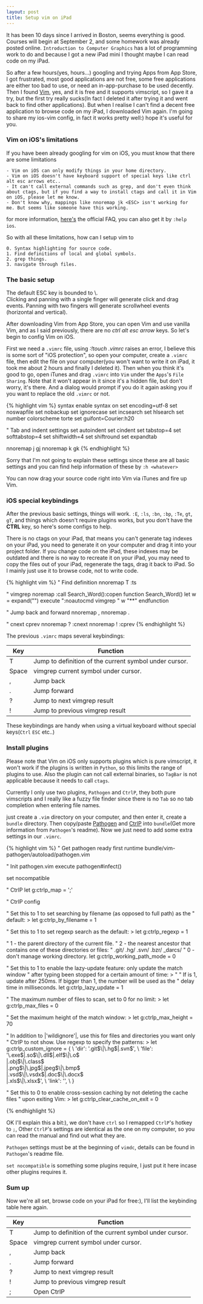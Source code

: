```yaml
---
layout: post
title: Setup vim on iPad
---
```


It has been 10 days since I arrived in Boston, seems everything is good. Courses will begin at September 2, and some homework was already posted online. `Introduction to Computer Graphics` has a lot of programming work to do and because I got a new iPad mini I thought maybe I can read code on my iPad.

So after a few hours(yes, hours...) googling and trying Apps from App Store, I got frustrated, most good applications are not free, some free applications are either too bad to use, or need an in-app-purchase to be used decently. Then I found [Vim](https://itunes.apple.com/us/app/vim/id492668168?mt=8), yes, and it is free and it supports vimscript, so I gave it a try, but the first try really sucks(In fact I deleted it after trying it and went back to find other applications). But when I realise I can't find a decent free application to browse code on my iPad, I downloaded Vim again. I'm going to share my ios-vim config, in fact it works pretty well:) hope it's useful for you.


### Vim on iOS's limitations
If you have been already googling for vim on iOS, you must know that there are some limitations

    - Vim on iOS can only modify things in your home directory.
    - Vim on iOS doesn't have keyboard support of special keys like ctrl alt esc arrows etc..
    - It can't call external commands such as grep, and don't even think about ctags, but if you find a way to install ctags and call it in Vim on iOS, please let me know.
    - Don't know why, mappings like nnoremap jk <ESC> isn't working for me. But seems like someone have this working.
    
for more information, [here's](http://applidium.com/en/applications/vim/support/) the official FAQ, you can also get it by `:help ios`.
    
So with all these limitations, how can I setup vim to

    0. Syntax highlighting for source code.
    1. Find definitions of local and global symbols.
    2. grep things.
    3. navigate through files.
    
### The basic setup
<div class="message">
  The default ESC key is bounded to \.
</div>

<div class="message">
  Clicking and panning with a single finger will generate click and drag events. Panning with two fingers will generate scrollwheel events (horizontal and vertical). 
</div>

After downloading Vim from App Store, you can open Vim and use vanilla Vim, and as I said previously, there are no *ctrl* *alt* *esc* *arrow* keys. So let's begin to config Vim on iOS.

First we need a `.vimrc` file, using *:!touch .vimrc* raises an error, I believe this is some sort of "iOS protection", so open your computer, create a `.vimrc` file, then edit the file on your computer(you won't want to write it on iPad, it took me about 2 hours and finally I deleted it). Then when you think it's good to go, open iTunes and drag `.vimrc` into `Vim` under the `Apps`'s `File Sharing`. Note that it won't appear in it since it's a hidden file, but don't worry, it's there. And a dialog would prompt if you do it again asking you if you want to replace the old `.vimrc` or not.


{% highlight vim %}
syntax enable
syntax on
set encoding=utf-8
set noswapfile
set nobackup
set ignorecase
set incsearch
set hlsearch
set number
colorscheme torte
set guifont=Courier:h20

" Tab and indent settings
set autoindent
set cindent
set tabstop=4
set softtabstop=4
set shiftwidth=4
set shiftround
set expandtab

nnoremap j gj
nnoremap k gk
{% endhighlight %}

Sorry that I'm not going to explain these settings since these are all basic settings and you can find help information of these by `:h <whatever>`

You can now drag your source code right into Vim via iTunes and fire up Vim.

### iOS special keybindings
After the previous basic settings, things will work. `:E`, `:ls`, `:bn`, `:bp`, `:Te`, `gt`, `gT`, and things which doesn't require plugins works, but you don't have the **CTRL** key, so here's some configs to help.

<div class="message">
  There is no ctags on your iPad, that means you can't generate tag indexes on your iPad, you need to generate it on your computer and drag it into your project folder. If you change code on the iPad, these indexes may be outdated and there is no way to recreate it on your iPad, you may need to copy the files out of your iPad, regenerate the tags, drag it back to iPad. So I mainly just use it to browse code, not to write code.
</div>

{% highlight vim %}
" Find definition
nnoremap T :ts <C-R><C-W> <CR>

" vimgrep
noremap <silent> <Space> :call Search_Word()<CR>:copen<CR>
function Search_Word()
    let w = expand("<cword>")
    execute ":noautocmd vimgrep " w "**"
endfunction

" Jump back and forward
nnoremap , <C-o>
nnoremap . <C-i>

" cnext cprev
nnoremap ? :cnext <CR>
nnoremap ! :cprev <CR>
{% endhighlight %}

The previous `.vimrc` maps several keybindings:
<table>
  <thead>
    <tr>
      <th>Key</th>
      <th>Function</th>
    </tr>
  </thead>
  <tbody>
    <tr>
      <td>T</td>
      <td>Jump to definition of the current symbol under cursor.</td>
    </tr>
    <tr>
      <td>Space</td>
      <td>vimgrep current symbol under cursor.</td>
    </tr>
    <tr>
      <td>,</td>
      <td>Jump back</td>
    </tr>
    <tr>
      <td>.</td>
      <td>Jump forward</td>
    </tr>
        <tr>
      <td>?</td>
      <td>Jump to next vimgrep result</td>
    </tr>
        </tr>
        <tr>
      <td>!</td>
      <td>Jump to previous vimgrep result</td>
    </tr>
  </tbody>
</table>

These keybindings are handy when using a virtual keyboard without special keys(`Ctrl` `ESC` etc..)

### Install plugins

Please note that Vim on iOS only supports plugins which is pure vimscript, it won't work if the plugins is written in `Python`, so this limits the range of plugins to use. Also the plugin can not call external binaries, so `TagBar` is not applicable because it needs to call `ctags`.

Currently I only use two plugins, `Pathogen` and `CtrlP`, they both pure vimscripts and I really like a fuzzy file finder since there is no `Tab` so no tab completion when entering file names.

just create a `.vim` directory on your computer, and then enter it, create a `bundle` directory. Then copy/paste [Pathogen](https://github.com/tpope/vim-pathogen) and [CtrlP](https://github.com/kien/ctrlp.vim) into `bundle`(Get more information from `Pathogen`'s readme). Now we just need to add some extra settings in our `.vimrc`.

{% highlight vim %}
" Get pathogen ready first
runtime bundle/vim-pathogen/autoload/pathogen.vim

" Init pathogen.vim
execute pathogen#infect()

set nocompatible

" CtrlP
let g:ctrlp_map = ';'


" CtrlP config

" Set this to 1 to set searching by filename (as opposed to full path) as the
" default: >
let g:ctrlp_by_filename = 1

" Set this to 1 to set regexp search as the default: >
let g:ctrlp_regexp = 1

" 1 - the parent directory of the current file.
" 2 - the nearest ancestor that contains one of these directories or files:
"     .git/ .hg/ .svn/ .bzr/ _darcs/
" 0 - don't manage working directory.
let g:ctrlp_working_path_mode = 0

" Set this to 1 to enable the lazy-update feature: only update the match window
" after typing been stopped for a certain amount of time: >
"
" If is 1, update after 250ms. If bigger than 1, the number will be used as the
" delay time in milliseconds.
let g:ctrlp_lazy_update = 1

" The maximum number of files to scan, set to 0 for no limit: >
let g:ctrlp_max_files = 0

" Set the maximum height of the match window: >
let g:ctrlp_max_height = 70

" In addition to |'wildignore'|, use this for files and directories you want only
" CtrlP to not show. Use regexp to specify the patterns: >
let g:ctrlp_custom_ignore = {
    \ 'dir':  '\.git$\|\.hg$\|\.svn$',
    \ 'file': '\.exe$\|\.so$\|\.dll$\|\.elf$\|\.o$\
               \|\.obj$\|\.class$\
               \|\.png$\|\.jpg$\|\.jpeg$\|\.bmp$\
               \|\.vsd$\|\.vsdx$\|\.doc$\|\.docx$\
               \|\.xls$\|\.xlsx$',
    \ 'link': '',
    \ }

" Set this to 0 to enable cross-session caching by not deleting the cache files
" upon exiting Vim: >
let g:ctrlp_clear_cache_on_exit = 0

{% endhighlight %}

OK I'll explain this a bit:), we don't have `ctrl` so I remapped `CtrlP`'s hotkey to `;`, Other `CtrlP`'s settings are identical as the one on my computer, so you can read the manual and find out what they are.

`Pathogen` settings must be at the beginning of `vimdc`, details can be found in `Pathogen`'s readme file.

`set nocompatible` is something some plugins require, I just put it here incase other plugins requires it.

### Sum up

Now we're all set, browse code on your iPad for free:), I'll list the keybinding table here again.
<table>
  <thead>
    <tr>
      <th>Key</th>
      <th>Function</th>
    </tr>
  </thead>
  <tbody>
    <tr>
      <td>T</td>
      <td>Jump to definition of the current symbol under cursor.</td>
    </tr>
    <tr>
      <td>Space</td>
      <td>vimgrep current symbol under cursor.</td>
    </tr>
    <tr>
      <td>,</td>
      <td>Jump back</td>
    </tr>
    <tr>
      <td>.</td>
      <td>Jump forward</td>
    </tr>
        <tr>
      <td>?</td>
      <td>Jump to next vimgrep result</td>
    </tr>
        </tr>
        <tr>
      <td>!</td>
      <td>Jump to previous vimgrep result</td>
    </tr>
    </tr>
        </tr>
    <tr>
      <td>;</td>
      <td>Open CtrlP</td>
    </tr>    
  </tbody>
</table>
